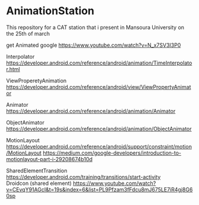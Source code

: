 # AnimationStation
This repository for a CAT station that i present in Mansoura University on the 25th of march

get Animated google
https://www.youtube.com/watch?v=N_x7SV3I3P0

Interpolator
https://developer.android.com/reference/android/animation/TimeInterpolator.html

ViewProperetyAnimation
https://developer.android.com/reference/android/view/ViewPropertyAnimator

Animator
https://developer.android.com/reference/android/animation/Animator

ObjectAnimator
https://developer.android.com/reference/android/animation/ObjectAnimator

MotionLayout
https://developer.android.com/reference/android/support/constraint/motion/MotionLayout
https://medium.com/google-developers/introduction-to-motionlayout-part-i-29208674b10d

SharedElementTransition
https://developer.android.com/training/transitions/start-activity <br>
Droidcon (shared element)
https://www.youtube.com/watch?v=CEvqY91AGcI&t=19s&index=6&list=PL9Pfzam3fFdcu8mJ675LE7iR4gj8G60sp
